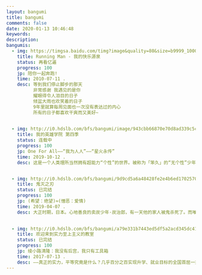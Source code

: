 ```yaml
---
layout: bangumi
title: bangumi
comments: false
date: 2020-01-13 10:46:48
keywords:
description:
bangumis:
  - img: https://timgsa.baidu.com/timg?image&quality=80&size=b9999_10000&sec=1578892565138&di=de47686f310ea062371290690313d3e2&imgtype=jpg&src=http%3A%2F%2Fimg1.imgtn.bdimg.com%2Fit%2Fu%3D37631956%2C797147216%26fm%3D214%26gp%3D0.jpg
    title: Running Man - 我的快乐源泉
    status: 再看亿遍
    progress: 100
    jp: 陪你一起奔跑!
    time: 2010-07-11 .
    desc: 等到我们停止脚步的那天
          非常感谢 我遇见的是你
          耀眼得令人泪目的日子
          倾盆大雨也欢笑着的日子
          9年里就算每周见面也一次没有表达过的内心
          所有的日子都喜欢干爽而又美好~

          
  - img: http://i0.hdslb.com/bfs/bangumi/image/943cbb66870e70d8ad339c5c0b2ddbe2230d0b95.png@282w_375h.webp
    title: 我的英雄学院 第四季 
    status: 连载中
    progress: 100
    jp: One For All——“我为人人”——“星火永传”
    time: 2019-10-12 .
    desc: 这是一个人类理所当然拥有超能力“个性”的世界。被称为「笨久」的“无个性”少年·绿谷出久与憧憬的No.1英雄欧尔麦特相遇，被其发现绿谷隐藏的英雄资质，从欧尔麦特手中继承了“个性” One For All。笨久进入了英雄辈出的名门高中·雄英高中，以成为用“个性”拯救社会和人们的英雄为目标，和同学们一起度过了充满考验的每一天。虽然打倒了宿敌All For One，但欧尔麦特也用尽了力量，便从职业英雄隐退。笨久继承了他的遗志，拿到了「职业英雄临时执照」，又接近了“最棒的英雄”一步。这时，笨久遇见了雄英三巨头中的一位，在职业英雄夜目爵士手下进行校外实习的三年级学生·通形未吏生。其压倒性的实力，让笨久更加向往在职业英雄事务所参加可以真正进行英雄活动的校外实习...


  - img: http://i0.hdslb.com/bfs/bangumi/9d9cd5a6a48428fe2e4b6ed17025707696eab47b.png@282w_375h.webp
    title: 鬼灭之刃 
    status: 已完结
    progress: 100
    jp: (希望：绝望)≈(憎恶：爱情)
    time: 2019-04-07 .
    desc: 大正时期，日本。心地善良的卖炭少年·炭治郎，有一天他的家人被鬼杀死了。而唯一幸存下来的妹妹——祢豆子变成了鬼。被绝望的现实打垮的炭治郎，为了寻找让妹妹变回人类的方法，决心朝着“鬼杀队”的道路前进。人与鬼交织的悲哀的兄妹的故事，现在开始！

    
  - img: http://i0.hdslb.com/bfs/bangumi/a79e331b7443ed5df5a2acd345dc41d598d46ff9.jpg@282w_375h.webp
    title: 欢迎来到实力至上主义的教室
    status: 已完结
    progress: 100
    jp: 绫小路清隆：我没有后宫，我只有工具箱
    time: 2017-07-13 .
    desc: ——真正的实力，平等究竟是什么？几乎百分之百实现升学、就业目标的全国首屈一指的名门校──高度育成高等学校。这间简直如同乐园般的学校，真面目却是唯有优秀者才能享受优待的实力至上主义学校！绫小路清隆被分配到最底层的D班。在那里，他遇见了成绩优异个性却超难搞的美少女──堀北铃音，和由体贴与温柔所构成，天使般的少女──栉田桔梗。与她们的相遇，使清隆的态度逐渐改变。
---
```

